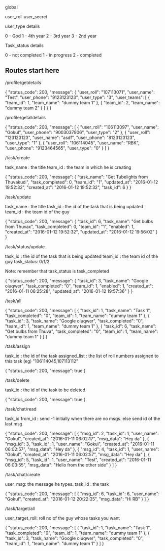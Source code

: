 global 

user_roll
user_secret


user_type details

0 - God
1 - 4th year
2 - 3rd year
3 - 2nd year

Task_status details 

0 - not completed
1 - in progress
2 - completed

## Routes start here

/profile/getdetails

{
  "status_code": 200,
  "message": {
    "user_roll": "107113071",
    "user_name": "Test",
    "user_phone": "9123123123",
    "user_type": "3",
    "user_teams": [
      {
        "team_id": 1,
        "team_name": "dummy team 1"
      },
      {
        "team_id": 2,
        "team_name": "dummy team 2"
      }
    ]
  }
}

/profile/getalldetails

{
  "status_code": 200,
  "message": [
    {
      "user_roll": "106113097",
      "user_name": "Gokul",
      "user_phone": "9003037906",
      "user_type": "2"
    },
    {
      "user_roll": "123123123",
      "user_name": "asdf",
      "user_phone": "8123123123",
      "user_type": "1"
    },
    {
      "user_roll": "106114045",
      "user_name": "RBK",
      "user_phone": "9123464565",
      "user_type": "0"
    }
  ]
}

/task/create

task_name : the title
team_id : the team in which he is creating

{
  "status_code": 200,
  "message": {
    "task_name": "Get Tubelights from Thuvakudi",
    "task_completed": 0,
    "team_id": "1",
    "updated_at": "2016-01-12 19:52:32",
    "created_at": "2016-01-12 19:52:32",
    "task_id": 6
  }
}

/task/update

task_name : the title
task_id : the id of the task that is being updated
team_id : the team id of the guy

{
  "status_code": 200,
  "message": {
    "task_id": 6,
    "task_name": "Get bulbs from Thuvax",
    "task_completed": 0,
    "team_id": "1",
    "enabled": 1,
    "created_at": "2016-01-12 19:52:32",
    "updated_at": "2016-01-12 19:56:02"
  }
}

/task/status/update

task_id : the id of the task that is being updated
team_id : the team id of the guy
task_status: 0/1/2

Note: remember that task_status is task_completed

{
  "status_code": 200,
  "message": {
    "task_id": 3,
    "task_name": "Google oiuqwer",
    "task_completed": "0",
    "team_id": 1,
    "enabled": 1,
    "created_at": "2016-01-11 06:25:28",
    "updated_at": "2016-01-12 19:57:36"
  }
}

/task/all

{
  "status_code": 200,
  "message": [
    {
      "task_id": 1,
      "task_name": "Task 1",
      "task_completed": "0",
      "team_id": 1,
      "team_name": "dummy team 1"
    },
    {
      "task_id": 3,
      "task_name": "Google oiuqwer",
      "task_completed": "0",
      "team_id": 1,
      "team_name": "dummy team 1"
    },
    {
      "task_id": 6,
      "task_name": "Get bulbs from Thuva",
      "task_completed": "0",
      "team_id": 1,
      "team_name": "dummy team 1"
    }
  ]
}

/task/assign

task_id : the id of the task
assigned_list : the list of roll numbers assigned to this task (eg) "106114045,107113112"

{
  "status_code": 200,
  "message": true
}

/task/delete

task_id : the id of the task to be deleted.

{
  "status_code": 200,
  "message": true
}

/task/chat/read

task_id
from_id : send -1 initially when there are no msgs. else send id of the last msg.

{
  "status_code": 200,
  "message": [
    {
      "msg_id": 2,
      "task_id": 1,
      "user_name": "Gokul",
      "created_at": "2016-01-11 06:02:17",
      "msg_data": "Hey da"
    },
    {
      "msg_id": 3,
      "task_id": 1,
      "user_name": "Gokul",
      "created_at": "2016-01-11 06:02:57",
      "msg_data": "Hey da"
    },
    {
      "msg_id": 4,
      "task_id": 1,
      "user_name": "Gokul",
      "created_at": "2016-01-11 06:02:57",
      "msg_data": "Hey da"
    },
    {
      "msg_id": 5,
      "task_id": 1,
      "user_name": "Test",
      "created_at": "2016-01-11 06:03:55",
      "msg_data": "Hello from the other side"
    }
  ]
}

/task/chat/create

user_msg: the message he types.
task_id : the task

{
  "status_code": 200,
  "message": [
    {
      "msg_id": 6,
      "task_id": 6,
      "user_name": "Gokul",
      "created_at": "2016-01-12 20:22:35",
      "msg_data": "Hi RB"
    }
  ]
}

/task/target/all

user_target_roll: roll no of the guy whose tasks you want

{
  "status_code": 200,
  "message": [
    {
      "task_id": 1,
      "task_name": "Task 1",
      "task_completed": "0",
      "team_id": 1,
      "team_name": "dummy team 1"
    },
    {
      "task_id": 3,
      "task_name": "Google oiuqwer",
      "task_completed": "0",
      "team_id": 1,
      "team_name": "dummy team 1"
    }
  ]
}